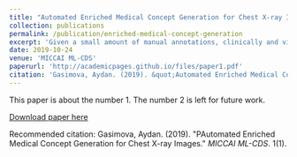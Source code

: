 ```yaml
---
title: "Automated Enriched Medical Concept Generation for Chest X-ray Images."
collection: publications
permalink: /publication/enriched-medical-concept-generation
excerpt: 'Given a small amount of manual annotations, clinically and visually-important concepts can be learned from raw textual radiology reports and consequently used at image annotations in automated report generation.'
date: 2019-10-24
venue: 'MICCAI ML-CDS'
paperurl: 'http://academicpages.github.io/files/paper1.pdf'
citation: 'Gasimova, Aydan. (2019). &quot;Automated Enriched Medical Concept Generation for Chest X-ray Images.&quot; <i>MICCAI ML-CDS</i>. 1(1).'
---
```

This paper is about the number 1. The number 2 is left for future work.

[Download paper here](https://link.springer.com/chapter/10.1007/978-3-030-33850-3_10)

Recommended citation: Gasimova, Aydan. (2019). "PAutomated Enriched Medical Concept Generation for Chest X-ray Images." <i>MICCAI ML-CDS</i>. 1(1).
